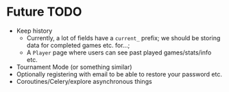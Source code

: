 # Future TODO
* Keep history
    * Currently, a lot of fields have a `current_` prefix; we should be storing data for completed games etc. for...;
    * A `Player` page where users can see past played games/stats/info etc.
* Tournament Mode (or something similar)
* Optionally registering with email to be able to restore your password etc.
* Coroutines/Celery/explore asynchronous things
